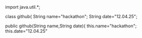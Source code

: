 import java.util.*;

class github{
String name="hackathon";
String date="12.04.25";

public github(String name,String date){
this.name="hackathon";
this.date="12.04.25"
